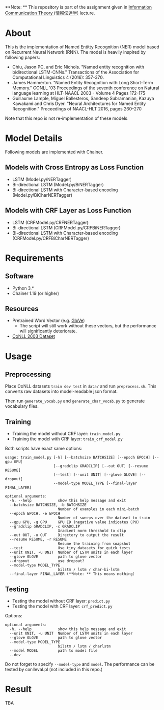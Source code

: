 **Note: ** This repository is part of the assignment given in [Information Communication Theory (情報伝達学)](http://www.cl.ecei.tohoku.ac.jp/index.php?InformationCommunicationTheory) lecture.

# About

This is the implementation of Named Entitty Recognition (NER) model based on Recurrent Neural Network (RNN). The model is heavily inspired by following papers:

* Chiu, Jason PC, and Eric Nichols. "Named entity recognition with bidirectional LSTM-CNNs." Transactions of the Association for Computational Linguistics 4 (2016): 357-370.
* James Hammerton. "Named Entity Recognition with Long Short-Term Memory." CONLL '03 Proceedings of the seventh conference on Natural language learning at HLT-NAACL 2003 - Volume 4
Pages 172-175
* Guillaume Lample, Miguel Ballesteros, Sandeep Subramanian, Kazuya Kawakami and Chris Dyer. "Neural Architectures for Named Entity Recognition." Proceedings of NAACL-HLT 2016, pages 260–270

Note that this repo is not re-implementation of these models.

# Model Details
Following models are implemented with Chainer.

## Models with Cross Entropy as Loss Function
* LSTM (Model.py/NERTagger)
* Bi-directional LSTM (Model.py/BiNERTagger)
* Bi-directional LSTM with Character-based encoding (Model.py/BiCharNERTagger)

## Models with CRF Layer as Loss Function
* LSTM (CRFModel.py/CRFNERTagger)
* Bi-directional LSTM (CRFModel.py/CRFBiNERTagger)
* Bi-directional LSTM with Character-based encoding (CRFModel.py/CRFBiCharNERTagger)

# Requirements
## Software

* Python 3.*
* Chainer 1.19 (or higher)

## Resources

* Pretrained Word Vector (e.g. [GloVe](http://nlp.stanford.edu/projects/glove/))
    * The script will still work without these vectors, but the performance will significantly deteriorate.
* [CoNLL 2003 Dataset](http://www.cnts.ua.ac.be/conll2003/ner/)

# Usage
## Preprocessing
Place CoNLL datasets `train dev test` in `data/` and run `preprocess.sh`. This converts raw datasets into model-readable json format.

Then run `generate_vocab.py` and `generate_char_vocab.py` to generate vocabulary files.

## Training
* Training the model without CRF layer: `train_model.py`
* Training the model with CRF layer: `train_crf_model.py`

Both scripts have exact same options:
```
usage: train_model.py [-h] [--batchsize BATCHSIZE] [--epoch EPOCH] [--gpu GPU]
                      [--gradclip GRADCLIP] [--out OUT] [--resume RESUME]
                      [--test] [--unit UNIT] [--glove GLOVE] [--dropout]
                      --model-type MODEL_TYPE [--final-layer FINAL_LAYER]

optional arguments:
  -h, --help            show this help message and exit
  --batchsize BATCHSIZE, -b BATCHSIZE
                        Number of examples in each mini-batch
  --epoch EPOCH, -e EPOCH
                        Number of sweeps over the dataset to train
  --gpu GPU, -g GPU     GPU ID (negative value indicates CPU)
  --gradclip GRADCLIP, -c GRADCLIP
                        Gradient norm threshold to clip
  --out OUT, -o OUT     Directory to output the result
  --resume RESUME, -r RESUME
                        Resume the training from snapshot
  --test                Use tiny datasets for quick tests
  --unit UNIT, -u UNIT  Number of LSTM units in each layer
  --glove GLOVE         path to glove vector
  --dropout             use dropout?
  --model-type MODEL_TYPE
                        bilstm / lstm / char-bi-lstm
  --final-layer FINAL_LAYER (**Note: ** This means nothing)
```

## Testing
* Testing the model without CRF layer: `predict.py`
* Testing the model with CRF layer: `crf_predict.py`

Options:
```
optional arguments:
  -h, --help            show this help message and exit
  --unit UNIT, -u UNIT  Number of LSTM units in each layer
  --glove GLOVE         path to glove vector
  --model-type MODEL_TYPE
                        bilstm / lstm / charlstm
  --model MODEL         path to model file
  --dev
```
Do not forget to specify `--model-type` and `model`.
The performance can be tested by conlleval.pl (not included in this repo.)

# Result
TBA
